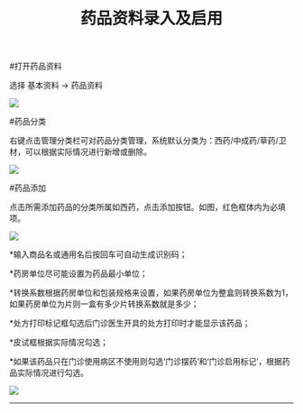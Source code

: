 ﻿---
title: 药品资料录入及启用
description: 本文主要介绍用于药房基本药品资料录入及启用相关操作。
categories:
 - 药房
tags:
 - 药房
 - 药品资料
---

#打开药品资料

选择 基本资料 -> 药品资料 

![](http://7xq6bn.com1.z0.glb.clouddn.com/18-9-17/23121816.jpg)

#药品分类

右键点击管理分类栏可对药品分类管理，系统默认分类为：西药/中成药/草药/卫材，可以根据实际情况进行新增或删除。

![](http://7xq6bn.com1.z0.glb.clouddn.com/18-9-17/14806788.jpg)

#药品添加

点击所需添加药品的分类所属如西药，点击添加按钮。如图，红色框体内为必填项。

![](http://7xq6bn.com1.z0.glb.clouddn.com/18-9-17/90592310.jpg)

*输入商品名或通用名后按回车可自动生成识别码；

*药房单位尽可能设置为药品最小单位；

*转换系数根据药房单位和包装规格来设置，如果药房单位为整盒则转换系数为1，如果药房单位为片则一盒有多少片转换系数就是多少；

*处方打印标记框勾选后门诊医生开具的处方打印时才能显示该药品；

*皮试框根据实际情况勾选；

*如果该药品只在门诊使用病区不使用则勾选‘门诊摆药’和‘门诊启用标记’，根据药品实际情况进行勾选。

![](http://7xq6bn.com1.z0.glb.clouddn.com/18-9-17/4697725.jpg)

---